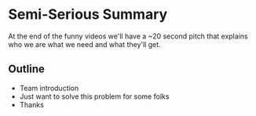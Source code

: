 # Semi-Serious Summary

At the end of the funny videos
we'll have a ~20 second pitch
that explains who we are
what we need
and what they'll get.

## Outline

* Team introduction
* Just want to solve this problem for some folks
* Thanks

